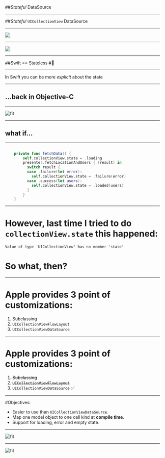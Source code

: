 
##*Stateful* DataSource

---

##*Stateful* `UICollectionView` DataSource


---

![](https://i.imgur.com/ucK4lA2.png)

---

![](https://i.imgur.com/rO2oPg7.png)

---

##Swift == Stateless
#🤔

---

In Swift you can be more *explicit* about the state 

---
## ...back in Objective-C

---

![fit](https://i.imgur.com/B9qPkR7.png)

---

## what if...

---

```swift

    private func fetchData() {
        self.collectionView.state = .loading
        presenter.fetchLocationAndUsers { (result) in
          switch result {
          case .failure(let error):
          	self.collectionView.state = .failure(error)
          case .success(let users):
          	self.collectionView.state = .loaded(users)
          }
        }
    }

```

---

# However, last time I tried to do `collectionView.state` this happened:

```
Value of type 'UICollectionView' has no member 'state'
```

# So what, then?

---

# Apple provides 3 point of customizations:

1. Subclassing
2. `UICollectionViewFlowLayout`
3. `UICollectionViewDataSource`

---

# Apple provides 3 point of customizations:

1. ~~Subclassing~~
2. ~~`UICollectionViewFlowLayout`~~
3. `UICollectionViewDataSource` ✅

---

#Objectives:
- Easier to use than `UICollectionViewDataSource`.
- Map one model object to one cell kind at **compile time**.
- Support for loading, error and empty state.

---

![fit](https://i.imgur.com/ltyGFuo.png)

---

![fit](https://memegenerator.net/img/instances/42555568/talk-is-cheap-show-me-the-code.jpg)
